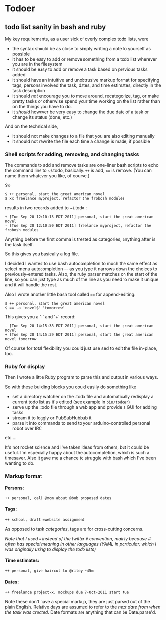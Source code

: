 # Todoer
## todo list sanity in bash and ruby

My key requirements, as a user sick of overly complex todo lists, were

- the syntax should be as close to simply writing a note to yourself as possible
- it has to be easy to add or remove something from a todo list wherever you are in the filesystem
- it should be easy to add or remove a task based on previous tasks added
- it should have an intuitive and unobtrusive markup format for specifying tags, persons involved the task, dates, and time estimates, directly in the task description
- it should _not_ encourage you to move around, recategorize, tag, or make pretty tasks or otherwise spend your time working on the list rather than on the things you have to do.
- it _should_ however be very easy to change the due date of a task or change its status (done, etc.) 

And on the technical side,

- it should not make changes to a file that you are also editing manually
- it should not rewrite the file each time a change is made, if possible

### Shell scripts for adding, removing, and changing tasks

The commands to add and remove tasks are one-liner bash scripts to echo the command line to ~/.todo, basically. `++` is add, `xx` is remove. (You can name them whatever you like, of course.)

So
    
    $ ++ personal, start the great american novel
    $ xx freelance myproject, refactor the frobosh modules

results in two records added to ~/.todo :

    + [Tue Sep 20 12:10:13 EDT 2011] personal, start the great american novel
    - [Tue Sep 20 12:10:50 EDT 2011] freelance myproject, refactor the frobosh modules

Anything before the first comma is treated as categories, anything after is the task itself.

So this gives you basically a log file. 

I decided I wanted to use bash autocompletion to much the same effect as select menu autocompletion -- as you type it narrows down the choices to previously-entered tasks. Also, the ruby parser matches on the start of the line, so you can just type as much of the line as you need to make it unique and it will handle the rest.

Also I wrote another little bash tool called `==` for append-editing:

    $ ++ personal, start the great american novel
    $ == -a 'novel$' 'tomorrow'

This gives you a '-' and '+' record:

    - [Tue Sep 20 14:15:38 EDT 2011] personal, start the great american novel
    + [Tue Sep 20 14:15:39 EDT 2011] personal, start the great american novel tomorrow

Of course for total flexibility you could just use sed to edit the file in-place, too.

### Ruby for display

Then I wrote a little Ruby program to parse this and output in various ways.

So with these building blocks you could easily do something like 

- set a directory watcher on the .todo file and automatically redisplay a current todo list as it's edited (see example in `bin/todoer`)
- serve up the .todo file through a web app and provide a GUI for adding tasks
- stream it to loggly or PubSubHubbub it
- parse it into commands to send to your arduino-controlled personal robot over IRC

etc....

It's not rocket science and I've taken ideas from others, but it could be useful. I'm especially happy about the autocompletion, which is such a timesaver. Also it gave me a chance to struggle with bash which I've been wanting to do.

### Markup format

#### Persons: 

    ++ personal, call @mom about @bob proposed dates
    
#### Tags: 

    ++ school, draft =website assignment

As opposed to task _categories_, tags are for cross-cutting concerns.

_Note that I used `=` instead of the twitter `#` convention, mainly because # often has special meaning in other languages (YAML in particular, which I was originally using to display the todo lists)_

    
#### Time estimates: 

    ++ personal, give haircut to @riley ~45m
    
#### Dates: 

    ++ freelance project-x, mockups due 7-Oct-2011 start tue 
    
Note these don't have a special markup, they are just parsed out of the plain English. Relative days are assumed to refer to the _next date from when the task was created_. Date formats are anything that can be Date.parse'd.
